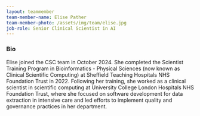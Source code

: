 ```yaml
---
layout: teammember
team-member-name: Elise Pather
team-member-photo: /assets/img/team/elise.jpg
job-role: Senior Clinical Scientist in AI 
---
```


### Bio
Elise joined the CSC team in October 2024. She completed the Scientist Training Program in Bioinformatics - Physical Sciences (now known as Clinical Scientific Computing) at Sheffield Teaching Hospitals NHS Foundation Trust in 2022. Following her training, she worked as a clinical scientist in scientific computing at University College London Hospitals NHS Foundation Trust, where she focused on software development for data extraction in intensive care and led efforts to implement quality and governance practices in her department.

  